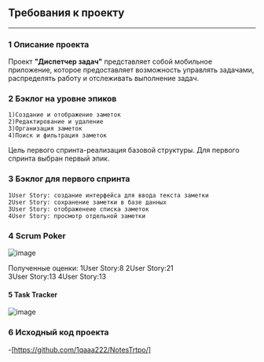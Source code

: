 ## Требования к проекту
---

### 1 Описание проекта
Проект **"Диспетчер задач"** представляет собой мобильное приложение, которое предоставляет возможность управлять задачами, распределять работу и отслеживать выполнение задач.  
### 2  Бэклог на уровне эпиков
  	1)Создание и отображение заметок
	2)Редактирование и удаление
	3)Организация заметок
	4)Поиск и фильтрация заметок
Цель первого спринта-реализация базовой структуры. Для первого спринта выбран первый эпик.
### 3 Бэклог для первого спринта
	1User Story: создание интерфейса для ввода текста заметки
	2User Story: сохранение заметки в базе данных
	3User Story: отображенеие списка заметок
	4User Story: просмотр отдельной заметки
### 4 Scrum Poker
 ![image](https://github.com/1qaaa222/NotesTrtpo/assets/113481180/665b2c7c-dcf0-4bc1-9931-408d2e0b7877)

Полученные оценки:
1User Story:8
2User Story:21	
3User Story:13
4User Story:13
 
#### 5 Task Tracker
![image](https://github.com/1qaaa222/NotesTrtpo/assets/113481180/f36b4c7f-5b3d-4b06-ba1c-051acc6f6555)
### 6 Исходный код проекта

-[https://github.com/1qaaa222/NotesTrtpo/]

